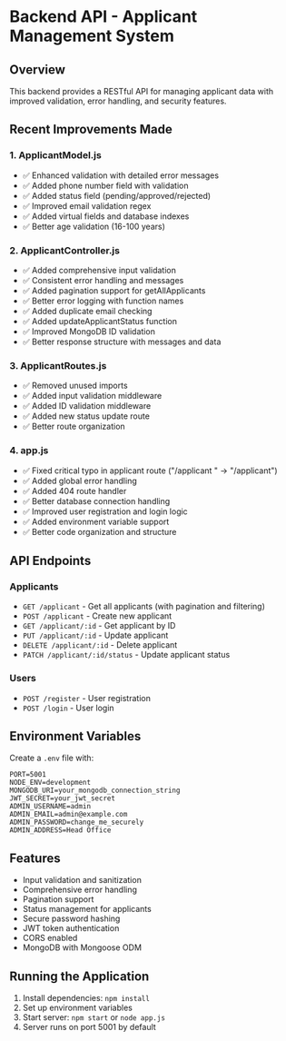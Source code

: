 # Backend API - Applicant Management System

## Overview
This backend provides a RESTful API for managing applicant data with improved validation, error handling, and security features.

## Recent Improvements Made

### 1. ApplicantModel.js
- ✅ Enhanced validation with detailed error messages
- ✅ Added phone number field with validation
- ✅ Added status field (pending/approved/rejected)
- ✅ Improved email validation regex
- ✅ Added virtual fields and database indexes
- ✅ Better age validation (16-100 years)

### 2. ApplicantController.js
- ✅ Added comprehensive input validation
- ✅ Consistent error handling and messages
- ✅ Added pagination support for getAllApplicants
- ✅ Better error logging with function names
- ✅ Added duplicate email checking
- ✅ Added updateApplicantStatus function
- ✅ Improved MongoDB ID validation
- ✅ Better response structure with messages and data

### 3. ApplicantRoutes.js
- ✅ Removed unused imports
- ✅ Added input validation middleware
- ✅ Added ID validation middleware
- ✅ Added new status update route
- ✅ Better route organization

### 4. app.js
- ✅ Fixed critical typo in applicant route ("/applicant " → "/applicant")
- ✅ Added global error handling
- ✅ Added 404 route handler
- ✅ Better database connection handling
- ✅ Improved user registration and login logic
- ✅ Added environment variable support
- ✅ Better code organization and structure

## API Endpoints

### Applicants
- `GET /applicant` - Get all applicants (with pagination and filtering)
- `POST /applicant` - Create new applicant
- `GET /applicant/:id` - Get applicant by ID
- `PUT /applicant/:id` - Update applicant
- `DELETE /applicant/:id` - Delete applicant
- `PATCH /applicant/:id/status` - Update applicant status

### Users
- `POST /register` - User registration
- `POST /login` - User login

## Environment Variables
Create a `.env` file with:
```
PORT=5001
NODE_ENV=development
MONGODB_URI=your_mongodb_connection_string
JWT_SECRET=your_jwt_secret
ADMIN_USERNAME=admin
ADMIN_EMAIL=admin@example.com
ADMIN_PASSWORD=change_me_securely
ADMIN_ADDRESS=Head Office
```

## Features
- Input validation and sanitization
- Comprehensive error handling
- Pagination support
- Status management for applicants
- Secure password hashing
- JWT token authentication
- CORS enabled
- MongoDB with Mongoose ODM

## Running the Application
1. Install dependencies: `npm install`
2. Set up environment variables
3. Start server: `npm start` or `node app.js`
4. Server runs on port 5001 by default
